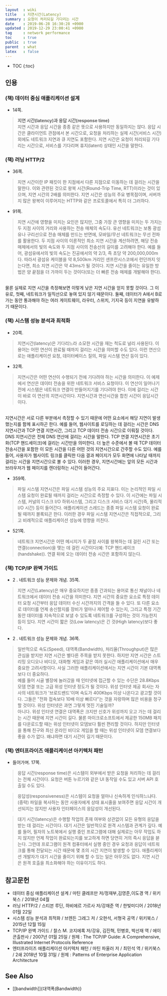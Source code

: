 ```yaml
---
layout  : wiki
title   : 지연시간(Latency)
summary : 요청이 처리되길 기다리는 시간
date    : 2019-06-28 16:30:28 +0900
updated : 2019-12-29 23:00:41 +0900
tag     : network performance
toc     : true
public  : true
parent  : what
latex   : false
---
```

* TOC
{:toc}

## 인용

### (책) 데이터 중심 애플리케이션 설계

* 14쪽.

> **지연 시간(latency)과 응답 시간(response time)**  
지연 시간과 응답 시간을 종종 같은 뜻으로 사용하지만 동일하지는 않다.
응답 시간은 클라이언트 관점에서 본 시간으로, 요청을 처리하는 실제 시간(서비스 시간) 외에도 네트워크 지연과 큐 지연도 포함한다.
지연 시간은 요청이 처리되길 기다리는 시간으로, 서비스를 기다리며 휴지(latent) 상태인 시간을 말한다.


### (책) 러닝 HTTP/2

* 36쪽.

> 지연 시간이란 IP 패킷이 한 지점에서 다른 지점으로 이동하는 데 걸리는 시간을 말한다.
이와 관련된 것으로 왕복 시간(Round-Trip Time, RTT)이라는 것이 있으며, 지연 시간의 2배를 의미한다.
지연 시간은 성능의 주요 병목점이며, 서버까지 많은 왕복이 이루어지는 HTTP와 같은 프로토콜에서 특히 더 그러하다.

* 91쪽.

> 지연 시간에 영향을 미치는 요인은 많지만,
그중 가장 큰 영향을 미치는 두 가지는 두 지점 사이의 거리와 사용하는 전송 매체의 속도다.
유선 네트워크는 보통 광섬유나 구리선으로 전송 매체를 만드는 반면에,
모바일/무선 네트워크는 무선 전파를 활용한다.
두 지점 사이의 이론적인 최소 지연 시간을 계산하려면,
해당 전송 매체에서의 빛의 속도와 두 지점 사이의 전송선의 길이를 고려해야 한다.
예를 들어, 광섬유에서의 빛의 속도는 진공에서의 약 2/3, 즉 초당 약 200,000,000m 다.
따라서 광섬유 케이블을 약 8,500km 거리인 샌프란시스코에서 런던까지 잇는다면,
최소 지연 시간은 약 43ms가 될 것이다.
지연 시간을 줄이는 유일한 방법은 양 끝점을 더 가까이 두는 것이다(또는 더 빠른 전송 매체를 개발해야 한다).
<br/>
물론 실제로 지연 시간을 측정해보면 이렇게 낮은 지연 시간을 얻지 못할 것이다.
그 이유로, 첫째, 네트워크가 일직선으로 놓여 있지 않기 때문이다.
둘째, 데이터가 A에서 B로 가는 동안 통과해야 하는 여러 게이트웨이, 라우터, 스위치, 기지국 등이 지연을 유발하기 때문이다.

### (책) 시스템 성능 분석과 최적화

* 20쪽.

> 지연시간(latency)은 기다리느라 소모한 시간을 재는 척도로 널리 사용된다.
이 용어는 어떤 연산이 완료될 때까지 걸리는 시간을 의미할 수도 있다.
이런 연산으로는 애플리케이션 요청, 데이터베이스 질의, 파일 시스템 연산 등이 있다.

* 32쪽.

> 지연시간은 어떤 연산이 수행되기 전에 기다려야 하는 시간을 의미한다.
이 예제에서 연산은 데이터 전송을 위한 네트워크 서비스 요청이다.
이 연산이 일어나기 전에 시스템은 네트워크 연결이 만들어지기를 기다려야 한다.
이에 걸리는 시간이 바로 이 연산의 지연시간이다.
지연시간과 연산시간을 합친 시간이 응답시간이다.
<br/>
지연시간은 서로 다른 부분에서 측정할 수 있기 때문에 어떤 요소에서 해당 지연이 발생했는지를 함께 표시하곤 한다.
예를 들어, 웹사이트를 로딩하는 데 걸리는 시간은 DNS 지연시간과 TCP 연결 지연시간, 그리고 TCP 데이터 전송 시간으로 이뤄질 것이다.
DNS 지연시간은 전체 DNS 연산에 걸리는 시간을 말한다.
TCP 연결 지연시간은 초기화(TCP 핸드세이크)에 걸리는 시간만을 의미한다.  
더 높은 수준에서 볼 때 TCP 데이터 전송시간을 포함한 이 모든 시간을 다른 어떤 것의 지연시간으로 간주할 수도 있다.
예를 들어, 사용자가 웹사이트 링크를 클릭한 다음 결과 페이지가 모두 화면에 나타날 때까지 걸리는 시간을 지연시간으로 볼 수 있다.
이러한 경우, 지연시간에는 앞의 모든 시간과 브라우저가 웹 페이지를 렌더링하는 시간이 들어간다.

* 359쪽.

> 파일 시스템 지연시간은 파일 시스템 성능의 주요 지표다.
이는 논리적인 파일 시스템 요청이 완료될 때까지 걸리는 시간으로 측정할 수 있다.
이 시간에는 파일 시스템, 커널의 디스크 I/O 하위시스템, 그리고 디스크 서비스 대기 시간(즉, 물리적 I/O 시간) 등이 들어간다.
애플리케이션 스레드는 종종 파일 시스템 요청이 완료될 때까지 블록되곤 한다.
이러한 경우 파일 시스템 지연시간은 직접적으로, 그리고 비례적으로 애플리케이션 성능에 영향을 끼친다.

* 521쪽.

> 네트워크 지연시간은 어떤 메시지가 두 끝점 사이를 왕복하는 데 걸린 시간 또는 연결(connection)을 맺는 데 걸린 시간이다(예: TCP 핸드셰이크(handshake)).
연결 뒤에 오는 데이터 전송 시간은 포함하지 않는다.

### (책) TCP/IP 완벽 가이드

* 2 . 네트워크 성능 문제와 개념. 35쪽.

> 지연 시간(Latency)은 매우 중요하지만 종종 간과되는 용어로 통신 채널이나 네트워크에서 데이터 전송 시간을 의미한다.
지연 시간의 중요한 요소로 특정 데이터 요청 시간부터 응답 데이터 수신 시간까지의 간격을 들 수 있다.
또 다른 요소로 데이터를 언제 송신할지를 장비가 얼마나 제어할 수 있는지,
그리고 특정 기간 동안 데이터를 지속적으로 보낼 수 있도록 네트워크를 구성하는 것이 가능한지 등이 있다.
지연 시간이 짧은 것(Low latency)은 긴 것(High latency)보다 좋다.

* 2 . 네트워크 성능 문제와 개념. 36쪽.

> 일반적으로 속도(Speed), 대역폭(Bandwidth), 처리율(Throughput)은 많은 관심을 받지만 지연 시간은 별다른 주목을 받지 못한다.
하지만 지연 시간은 스트리밍 오디오나 비디오, 대화형 게임과 같은 여러 실시간 애플리케이션에서 매우 중요한 고려사항이다.
사실 그러한 애플리케이션에서는 지연 시간이 기본 대역폭보다 더 중요하다.  
예를 들어 시골 별장에 놀러갔을 때 인터넷에 접근할 수 있는 수단은 28.8Kbps 모뎀 연결 또는 고급 위성 인터넷 정도가 될 것이다.
위성 인터넷 제공 회사는 자사의 네트워크가 '브로드밴드'이며 속도가 400Kbps 이상 나온다고 광고할 것이다.
그들은 "전화 접속보다 10배 이상 빠르다"는 것을 자랑하며 많은 비용을 청구할 것이다.
위성 인터넷은 과연 그렇게 멋진 기술일까?  
아니다. 위성 인터넷 연결은 대역폭은 크지만 신호가 위성까지 오고 가는 데 걸리는 시간 때문에 지연 시간이 길다.
물론 마이크로소프트에서 제공한 150MB 패치를 다운로드할 때는 위성 인터넷이 모뎀보다 훨씬 편리할 것이다.
하지만 인터넷을 통해 친구와 최신 온라인 비디오 게임을 할 때는 위성 인터넷이 모뎀 연결보다 좋을 수가 없다.
왜냐하면 대기 시간이 길기 때문이다.

### (책) 엔터프라이즈 애플리케이션 아키텍처 패턴

* 들어가며. 17쪽.

> 응답 시간(response time)은 시스템이 외부에서 받은 요청을 처리하는 데 걸리는 전체 시간이다. 요청은 버튼 누르기와 같은 UI 동작일 수도 있고 서버 API 호출일 수도 있다.

> 응답성(responsiveness)은 시스템이 요청을 얼마나 신속하게 인식하느냐다.
(중략)
파일을 복사하는 동안 사용자에게 상태 표시줄을 보여주면 응답 시간이 개선되지는 않지만 사용자 인터페이스의 응답성이 개선된다.

> 대기 시간(latency)은 수행할 작업의 존재 여부와 상관없이 모든 유형의 응답을 받는 데 걸리는 시간이다.
대기 시간은 일반적으로 원격 시스템과 관계가 깊다.
예를 들어, 필자의 노트북에서 실행 중인 프로그램에 대해 실제로는 아무 작업도 하지 않지만 언제 작업이 완료되는지를 보고하게 하면 당연히 거의 즉시 응답을 븓는다.
그런데 프로그램이 원격 컴퓨터에서 실행 중인 경우 요청과 응답이 네트워크를 통해 전달되는 시간 때문에 몇 초의 시간 지연이 발생할 수 있다.
애플리케이션 개발자가 대기 시간을 줄이기 위해 할 수 있는 일은 아무것도 없다.
지연 시간은 원격 호출을 최소화해야 하는 이유이기도 하다.

## 참고문헌

* 데이터 중심 애플리케이션 설계 / 마틴 클레프만 저/정재부,김영준,이도경 역 / 위키북스 / 2018년 04월
* 러닝 HTTP/2 / 스티븐 루딘, 하비에르 가르사 저/강재준 역 / 한빛미디어 / 2018년 01월 22일
* 시스템 성능 분석과 최적화 / 브렌든 그레그 저 / 오현석, 서형국 공역 / 위키북스 / 2015년 12월 15일
* TCP/IP 완벽 가이드 / 찰스 M. 코지에록 저/강유, 김진혁, 민병호, 박선재 역 / 에이콘출판사 / 2007년 01월 25일 / 원제 : The TCP/IP Guide: A Comprehensive, Illustrated Internet Protocols Reference
* 엔터프라이즈 애플리케이션 아키텍처 패턴 / 마틴 파울러 저 / 최민석 역 / 위키북스 / 2쇄 2018년 10월 31일 / 원제 : Patterns of Enterprise Application Architecture

## See Also

* [[bandwidth]]{대역폭(Bandwidth)}

